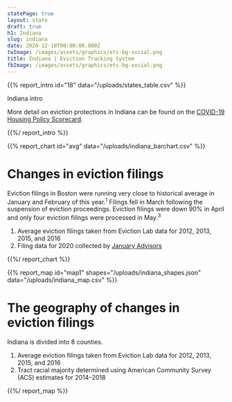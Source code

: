 ```yaml
---
statePage: true
layout: state
draft: true
h1: Indiana
slug: indiana
date: 2020-12-10T00:00:00.000Z
twImage: /images/assets/graphics/ets-bg-social.png
title: Indiana | Eviction Tracking System
fbImage: /images/assets/graphics/ets-bg-social.png
---
```


{{% report_intro id="18" data="/uploads/states_table.csv" %}}

Indiana intro

More detail on eviction protections in Indiana can be found on the [COVID-19 Housing Policy Scorecard](https://evictionlab.org/covid-policy-scorecard/in/).

{{%/ report_intro %}}

{{% report_chart id="avg" data="/uploads/indiana_barchart.csv" %}}

# Changes in eviction filings

Eviction filings in Boston were running very close to historical average in January and February of this year.<sup>1</sup> Filings fell in March following the suspension of eviction proceedings. Eviction filings were down 90% in April and only four eviction filings were processed in May.<sup>3</sup> 

1. Average eviction filings taken from Eviction Lab data for 2012, 2013, 2015, and 2016
2. Filing data for 2020 collected by [January Advisors](https://www.januaryadvisors.com/)

{{%/ report_chart %}}

{{% report_map id="map1" shapes="/uploads/indiana_shapes.json" data="/uploads/indiana_map.csv" %}}

# The geography of changes in eviction filings

Indiana is divided into 8 counties.

1. Average eviction filings taken from Eviction Lab data for 2012, 2013, 2015, and 2016
2. Tract racial majority determined using American Community Survey (ACS) estimates for 2014–2018

{{%/ report_map %}}

